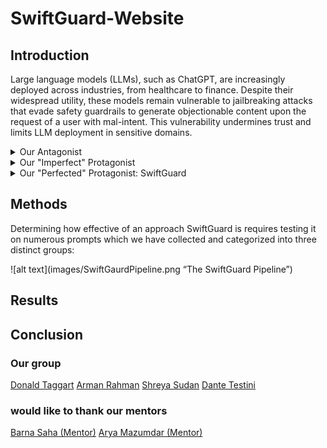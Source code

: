 # SwiftGuard-Website

## Introduction

  Large language models (LLMs), such as ChatGPT, are increasingly deployed across industries, from healthcare to finance. Despite their widespread utility, these models remain vulnerable to jailbreaking attacks that evade safety guardrails to generate objectionable content upon the request of a user with mal-intent. This vulnerability undermines trust and limits LLM deployment in sensitive domains.

<details>
<summary>Our Antagonist</summary>
<br>
  PAIR (Prompt Automatic Iterative Response) uses recursivity and prompt-based jailbreaking to get around the embedded safeguards that are present in LLMs. Prompt-based jailbreaking is a social-engineering based strategy in which certain techniques are used to change the semantics or context of a malicious prompt to make it appear safer to the LLM. Prior to algorithms like PAIR, these jailbreaks were created purely by humans. PAIR introduces an automatic approach that is meant to jailbreak LLMs with little-to-no human involvement.
</details>

<details>
<summary>Our "Imperfect" Protagonist</summary>
<br>
  SemanticSmooth, a recently invented LLM defense, mitigates PAIR's tactics by employing semantic perturbations and aggregating predictions to detect and then deny adversarial attacks. However, its reliance on reinforcement learning introduces significant computational overhead and performance trade-offs, particularly for benign prompts. The excessive installation of this defense significantly slows down the process, especially for the strong majority of LLM users who only pose benign prompts.
</details>

<details>
<summary>Our "Perfected" Protagonist: SwiftGuard</summary>
<br>
  Addressing this runtime inefficiency is critical for ensuring that defending LLMs can be both robust (as it relates to detecting adversarial prompts) and computationally efficient (for all kinds of prompts). Our proposal focuses on replacing SemanticSmooth's reinforcement learning component with an algorithmic framework that does not rely on an ever-changing policy network. This framework will identify attacks based on detectable semantic perturbations and selectively apply appropriate transformations. This method not only preserves SemanticSmooth's robustness but enhances efficiency in regard to average response time. Preliminary research from PAIR and SemanticSmooth papers suggests that certain semantic transformations (e.g., summarization or paraphrasing) can reveal attacks without significant computational penalties, hence being dubbed "SwiftGuard".
</details>

## Methods
  Determining how effective of an approach SwiftGuard is requires testing it on numerous prompts which we have collected and categorized into three distinct groups:
  
![alt text](images/SwiftGaurdPipeline.png “The SwiftGuard Pipeline”)

## Results

## Conclusion

### Our group
[Donald Taggart](https://www.example.com) [Arman Rahman](https://www.example.com) [Shreya Sudan](https://www.example.com) [Dante Testini](https://www.example.com)
### would like to thank our mentors
[Barna Saha (Mentor)](https://barnasaha.net/) [Arya Mazumdar (Mentor)](https://mazumdar.ucsd.edu/)
